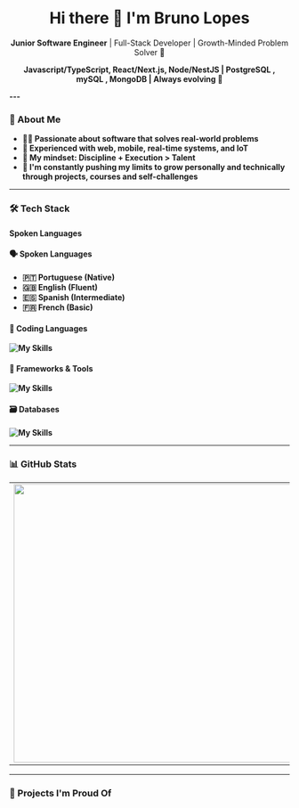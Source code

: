 <h1 align="center">Hi there 👋 I'm Bruno Lopes</h1>

<p align="center">
  <b>Junior Software Engineer</b> | Full-Stack Developer | Growth-Minded Problem Solver 🚀  
</p>
<p align="center">
  <b> Javascript/TypeScript, React/Next.js, Node/NestJS | PostgreSQL , mySQL , MongoDB | Always evolving 🚀 
</p>
---

### 🧠 About Me
- 👨‍💻 Passionate about software that solves **real-world problems**
- 🔧 Experienced with **web, mobile, real-time systems**, and **IoT**
- 🎯 My mindset: **Discipline + Execution > Talent**
- 🧗 I'm constantly pushing my limits to grow personally and technically through projects, courses and self-challenges



---

### 🛠️ Tech Stack

#### Spoken Languages
#### 🗣️ Spoken Languages

- 🇵🇹 Portuguese (Native)
- 🇬🇧 English (Fluent)
- 🇪🇸 Spanish (Intermediate)
- 🇫🇷 French (Basic)



#### 🔧 Coding Languages

![My Skills](https://skillicons.dev/icons?i=js,ts,html,css,c,cpp,php)


#### 🔧 Frameworks & Tools

![My Skills](https://skillicons.dev/icons?i=vercel,bootstrap,docker,express,git,github,jquery,nestjs,nextjs,nodejs,npm,postman,prisma,react,redux,sequelize,tailwind)



#### 🗃️ Databases

![My Skills](https://skillicons.dev/icons?i=mongodb,mysql,postgres,sqlite)



---

### 📊 GitHub Stats

<table align="center">
  <tr>
    <td>
      <img src="https://github-readme-stats.vercel.app/api?username=brunolopes9&show_icons=true&theme=tokyonight" width="500"/>
    </td>
    <td>
      <img src="https://github-readme-stats.vercel.app/api/top-langs/?username=brunolopes9&layout=compact&theme=tokyonight" width="400"/>
    </td>
  </tr>
</table>


---

### 🚀 Projects I'm Proud Of

